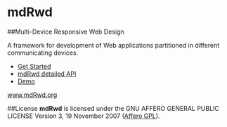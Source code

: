 mdRwd
=====
##Multi-Device Responsive Web Design

A framework for development of Web applications partitioned in different communicating devices.

<ul>
<li><a href="https://github.com/sipy/mdRwd/wiki/Get-Started/">Get Started</a></li>
<li><a href="http://www.mdrwd.org/api/">mdRwd detailed API</a></a></li>
<li><a href="http://www.mdrwd.org/mdRwd/demo/maze/">Demo</a></a></li>
</ul>

<a href="http://www.mdrwd.org" target="_blank">www.mdRwd.org</a>

##License
<strong>mdRwd</strong> is licensed under the GNU AFFERO GENERAL PUBLIC LICENSE Version 3, 19 November 2007 (<a href="http://www.gnu.org/licenses/agpl-3.0.html">Affero GPL</a>).

